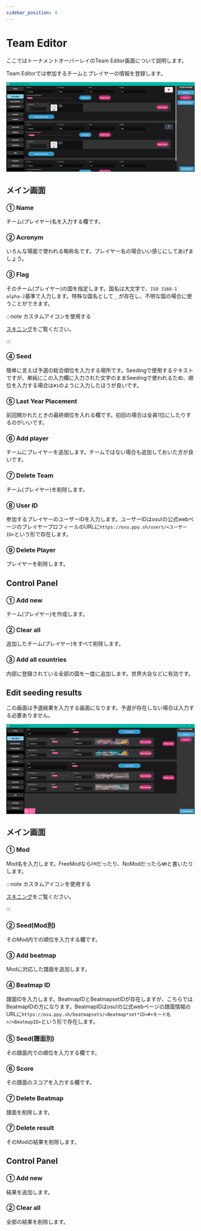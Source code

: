 ```yaml
---
sidebar_position: 4
---
```


# Team Editor

ここではトーナメントオーバーレイのTeam Editor画面について説明します。

Team Editorでは参加するチームとプレイヤーの情報を登録します。

![Team Editor](/img/osu_lazer/team_editor.png)

## メイン画面

### ① Name

チーム(プレイヤー)名を入力する欄です。

### ② Acronym

いろんな場面で使われる略称名です。プレイヤー名の場合いい感じにしてあげましょう。

### ③ Flag

そのチーム(プレイヤー)の国を指定します。国名は大文字で、`ISO 3166-1 alpha-2`基準で入力します。特殊な国名として`__`が存在し、不明な国の場合に使うことができます。

:::note カスタムアイコンを使用する

[スキニング](./skining#国旗のカスタムアイコン)をご覧ください。

:::

### ④ Seed

簡単に言えば予選の総合順位を入力する場所です。Seedingで使用するテキストですが、単純にこの入力欄に入力された文字のままSeedingで使われるため、順位を入力する場合は`#1`のように入力したほうが良いです。

### ⑤ Last Year Placement

前回開かれたときの最終順位を入れる欄です。初回の場合は全員1位にしたりするのがいいです。

### ⑥ Add player

チームにプレイヤーを追加します。チームではない場合も追加しておいた方が良いです。

### ⑦ Delete Team

チーム(プレイヤー)を削除します。

### ⑧ User ID

参加するプレイヤーのユーザーIDを入力します。ユーザーIDはosu!の公式webページのプレイヤープロフィールのURLに`https://osu.ppy.sh/users/<ユーザーID>`という形で存在します。

### ⑨ Delete Player

プレイヤーを削除します。

## Control Panel

### ① Add new

チーム(プレイヤー)を作成します。

### ② Clear all

追加したチーム(プレイヤー)をすべて削除します。

### ③ Add all countries

内部に登録されている全部の国を一度に追加します。世界大会などに有効です。

## Edit seeding results

この画面は予選結果を入力する画面になります。予選が存在しない場合は入力する必要ありません。

![ESR](/img/osu_lazer/esr.png)

## メイン画面

### ① Mod

Mod名を入力します。FreeModなら`FM`だったり、NoModだったら`NM`と書いたりします。

:::note カスタムアイコンを使用する

[スキニング](./skining#modのカスタムアイコン)をご覧ください。

:::

### ② Seed(Mod別)

そのMod内での順位を入力する欄です。

### ③ Add beatmap

Modに対応した譜面を追加します。

### ④ Beatmap ID

譜面IDを入力します。BeatmapIDとBeatmapsetIDが存在しますが、こちらではBeatmapIDの方になります。BeatmapIDはosu!の公式webページの譜面情報のURLに`https://osu.ppy.sh/beatmapsets/<Beatmap*set*ID>#<モード名>/<BeatmapID>`という形で存在します。

### ⑤ Seed(譜面別)

その譜面内での順位を入力する欄です。

### ⑥ Score

その譜面のスコアを入力する欄です。

### ⑦ Delete Beatmap

譜面を削除します。

### ⑦ Delete result

そのModの結果を削除します。

## Control Panel

### ① Add new

結果を追加します。

### ② Clear all

全部の結果を削除します。
